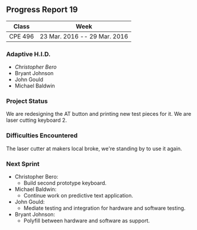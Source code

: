 ## Progress Report 19

Class | Week
----- | ----
CPE 496 | 23 Mar. 2016 -- 29 Mar. 2016

### Adaptive H.I.D.

<!--- This is a comment
Make sure to use *asterisks* to create italics on the member of whoever created the report
-->

* *Christopher Bero*
* Bryant Johnson
* John Gould
* Michael Baldwin

### Project Status
<!---
Project Status is a review of what was accomplished last week and a description of where we stand going into this sprint. A comparison between goals and actual accomplishments is a good idea.
-->

We are redesigning the AT button and printing new test pieces for it. 
We are laser cutting keyboard 2.

### Difficulties Encountered

<!---
Difficulties Encountered is required. Other teams report losing points if this is missing.
Put here any trouble we had while accomplishing work during the previous sprint/week.
-->

The laser cutter at makers local broke, we're standing by to use it again.

### Next Sprint

<!---
Next Sprint should be a list of tasks that each member is going to work towards for the upcomming week.
Make sure to email members on Thursday or Friday so that they can respond with their most recent progress.
-->

* Christopher Bero:
    * Build second prototype keyboard.
* Michael Baldwin:
    * Continue work on predictive text application.
* John Gould:
    * Mediate testing and integration for hardware and software testing.
* Bryant Johnson:
    * Polyfill between hardware and software as support.



